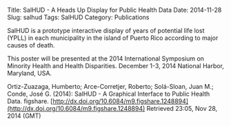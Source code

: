Title: SalHUD - A Heads Up Display for Public Health Data
Date: 2014-11-28
Slug: salhud
Tags: SalHUD
Category: Publications

SalHUD is a prototype interactive display of years of potential life
lost (YPLL) in each municipality in the island of Puerto Rico
according to major causes of death.

This poster will be presented at the 2014 International Symposium on
Minority Health and Health Disparities. December 1-3, 2014 National
Harbor, Maryland, USA.

Ortiz-Zuazaga, Humberto; Arce-Corretjer, Roberto; Solá-Sloan, Juan M.;
Conde, José G. (2014): SalHUD - A Graphical Interface to Public Health
Data. figshare.  [http://dx.doi.org/10.6084/m9.figshare.1248894](http://dx.doi.org/10.6084/m9.figshare.1248894)
Retrieved 23:05, Nov 28, 2014 (GMT)
